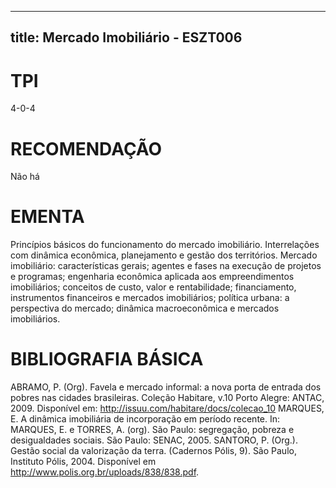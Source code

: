 
---
title: Mercado Imobiliário - ESZT006 
---

# TPI

4-0-4

# RECOMENDAÇÃO

Não há

# EMENTA

Princípios básicos do funcionamento do mercado imobiliário. Interrelações com dinâmica econômica, planejamento e gestão dos territórios. Mercado imobiliário: características gerais; agentes e fases na execução de projetos e programas; engenharia econômica aplicada aos empreendimentos imobiliários; conceitos de custo, valor e rentabilidade; financiamento, instrumentos financeiros e mercados imobiliários; política urbana: a perspectiva do mercado; dinâmica macroeconômica e mercados imobiliários.

# BIBLIOGRAFIA BÁSICA

ABRAMO, P. (Org). Favela e mercado informal: a nova porta de entrada dos pobres nas cidades brasileiras. Coleção Habitare, v.10 Porto Alegre: ANTAC, 2009. Disponível em: <http://issuu.com/habitare/docs/colecao_10>
MARQUES, E. A dinâmica imobiliária de incorporação em período recente. In: MARQUES, E. e TORRES, A. (org). São Paulo: segregação, pobreza e desigualdades sociais. São Paulo: SENAC, 2005.
SANTORO, P. (Org.). Gestão social da valorização da terra. (Cadernos Pólis, 9). São Paulo, Instituto Pólis, 2004. Disponível em <http://www.polis.org.br/uploads/838/838.pdf>.
        